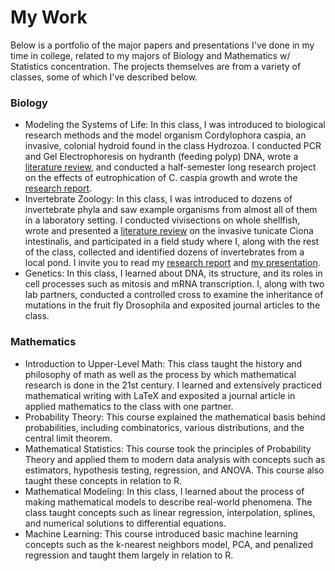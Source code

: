 # My Work
Below is a portfolio of the major papers and presentations I've done in my time in college, related to my majors of Biology and Mathematics w/ Statistics concentration. The projects themselves are from a variety of classes, some of which I've described below.

### Biology
* Modeling the Systems of Life: In this class, I was introduced to biological research methods and the model organism Cordylophora caspia, an invasive, colonial hydroid found in the class Hydrozoa. I conducted PCR and Gel Electrophoresis on hydranth (feeding polyp) DNA, wrote a [literature review](biol252_literature_review.pdf), and conducted a half-semester long research project on the effects of eutrophication of C. caspia growth and wrote the [research report](biol252_research_paper.pdf).
* Invertebrate Zoology: In this class, I was introduced to dozens of invertebrate phyla and saw example organisms from almost all of them in a laboratory setting. I conducted vivisections on whole shellfish, wrote and presented a [literature review](biol335_review_paper.docx) on the invasive tunicate Ciona intestinalis, and participated in a field study where I, along with the rest of the class, collected and identified dozens of invertebrates from a local pond. I invite you to read my [research report](biol335_review_paper.pdf) and [my presentation](biol_335_topic_presentation.pdf).
* Genetics: In this class, I learned about DNA, its structure, and its roles in cell processes such as mitosis and mRNA transcription. I, along with two lab partners, conducted a controlled cross to examine the inheritance of mutations in the fruit fly Drosophila and exposited journal articles to the class.

### Mathematics
* Introduction to Upper-Level Math: This class taught the history and philosophy of math as well as the process by which mathematical research is done in the 21st century. I learned and extensively practiced mathematical writing with LaTeX and exposited a journal article in applied mathematics to the class with one partner.
* Probability Theory: This course explained the mathematical basis behind probabilities, including combinatorics, various distributions, and the central limit theorem. 
* Mathematical Statistics: This course took the principles of Probability Theory and applied them to modern data analysis with concepts such as estimators, hypothesis testing, regression, and ANOVA. This course also taught these concepts in relation to R.
* Mathematical Modeling: In this class, I learned about the process of making mathematical models to describe real-world phenomena. The class taught concepts such as linear regression, interpolation, splines, and numerical solutions to differential equations. 
* Machine Learning: This course introduced basic machine learning concepts such as the k-nearest neighbors model, PCA, and penalized regression and taught them largely in relation to R. 
